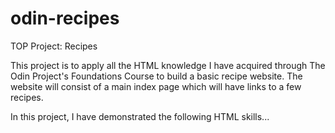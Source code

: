 # odin-recipes
TOP Project: Recipes

This project is to apply all the HTML knowledge I have acquired through The Odin Project's Foundations Course to build a basic recipe website. The website will consist of a main index page which will have links to a few recipes.

In this project, I have demonstrated the following HTML skills...